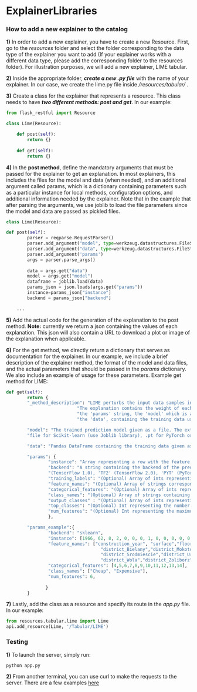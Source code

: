 # ExplainerLibraries

### How to add a new explainer to the catalog

**1)**	In order to add a new explainer, you have to create a new Resource. First, go to the _resources_ folder and select the folder corresponding to the data type of the explainer you want to add (If your explainer works with a different data type, please add the corresponding folder to the resources folder). For illustration purposes, we will add a new explainer, LIME tabular.

**2)**	Inside the appropriate folder, ***create a new .py file*** with the name of your explainer. In our case, we create the lime.py file  inside _/resources/tabular/_ .

**3)**	Create a class for the explainer that represents a resource. This class needs to have ***two different methods: post and get***. In our example:

```python
from flask_restful import Resource

class Lime(Resource):

	def post(self):
		return {}
		
	def get(self):
		return {}
```
**4)**	In the **post method**, define the mandatory arguments that must be passed for the explainer to get an explanation. In most explainers, this includes the files for the model and data (when needed), and an additional argument called params, which is a dictionary containing parameters such as a particular instance for local methods, configuration options, and additional information needed by the explainer. Note that in the example that after parsing the arguments, we use joblib to load the file parameters since the model and data are passed as pickled files.

```python	
class Lime(Resource):

def post(self):
        parser = reqparse.RequestParser()
        parser.add_argument("model", type=werkzeug.datastructures.FileStorage, location='files')
        parser.add_argument("data", type=werkzeug.datastructures.FileStorage, location='files')
        parser.add_argument('params')
        args = parser.parse_args()
        
        data = args.get("data")
        model = args.get("model")
        dataframe = joblib.load(data)
        params_json = json.loads(args.get("params"))
        instance=params_json["instance"]
        backend = params_json["backend"]

	...
```
**5)** Add the actual code for the generation of the explanation to the post method. **Note:** currently we return a json containing the values of each explanation. This json will also contain a URL to download a plot or image of the explanation when applicable.

**6)** For the get method, we directly return a dictionary that serves as documentation for the explainer. In our example, we include a brief description of the explainer method, the format of the model and data files, and the actual parameters that should be passed in the _params_ dictionary. We also include an example of usage for these parameters. Example get method for LIME:

```python
def get(self):
        return {
        "_method_description": "LIME perturbs the input data samples in order to train a simple model that approximates the prediction for the given instance and similar ones. "
                           "The explanation contains the weight of each attribute to the prediction value. Requires 3 arguments: " 
                           "the 'params' string, the 'model' which is a file containing the trained model, and " 
                           "the 'data', containing the training data used for the model. These arguments are described below.",

        "model": "The trained prediction model given as a file. The extension must match the backend being used i.e.  a .pkl " 
        "file for Scikit-learn (use Joblib library), .pt for PyTorch or .h5 for TensorFlow models.",

        "data": "Pandas DataFrame containing the training data given as a .pkl file (use Joblib library). The target class must be the last column of the DataFrame",

        "params": { 
                "instance": "Array representing a row with the feature values of an instance not including the target class.",
                "backend": "A string containing the backend of the prediction model. The supported values are: 'sklearn' (Scikit-learn), 'TF1' "
                "(TensorFlow 1.0), 'TF2' (TensorFlow 2.0), 'PYT' (PyTorch).",
                "training_labels": "(Optional) Array of ints representing labels for training data.",
                "feature_names": "(Optional) Array of strings corresponding to the columns in the training data. ", #MIGH DELETE IN FUTURE VERSIONS
                "categorical_features": "(Optional) Array of ints representing the indexes of the categorical columns. Columns not included here will be considered continuous.",
                "class_names": "(Optional) Array of strings containing the names of the possible classes.",
                "output_classes" : "(Optional) Array of ints representing the classes to be explained.",
                "top_classes": "(Optional) Int representing the number of classes with the highest prediction probablity to be explained.",
                "num_features": "(Optional) Int representing the maximum number of features to be included in the explanation."
                },

        "params_example":{
                "backend": "sklearn",
                "instance": [1966, 62, 8, 2, 0, 0, 0, 1, 0, 0, 0, 0, 0, 0],
                "feature_names": ["construction_year", "surface","floor","no_rooms","district_Bemowo",
                                    "district_Bielany","district_Mokotow","district_Ochota","district_Praga",
                                    "district_Srodmiescie","district_Ursus","district_Ursus","district_Ursynow",
                                    "district_Wola","district_Zoliborz"],
                "categorical_features": [4,5,6,7,8,9,10,11,12,13,14],
                "class_names": ["Cheap", "Expensive"],
                "num_features": 6,
    
               }
        }
```
**7)** Lastly, add the class as a resource and specify its route in the _app.py_ file. In our example:

```python
from resources.tabular.lime import Lime
api.add_resource(Lime, '/Tabular/LIME')
```

### Testing

**1)** To launch the server, simply run:
```cmd
python app.py
```

**2)** From another terminal, you can use curl to make the requests to the server. There are a few examples [here](examples/Tabular/example_curl_commands.docx)
